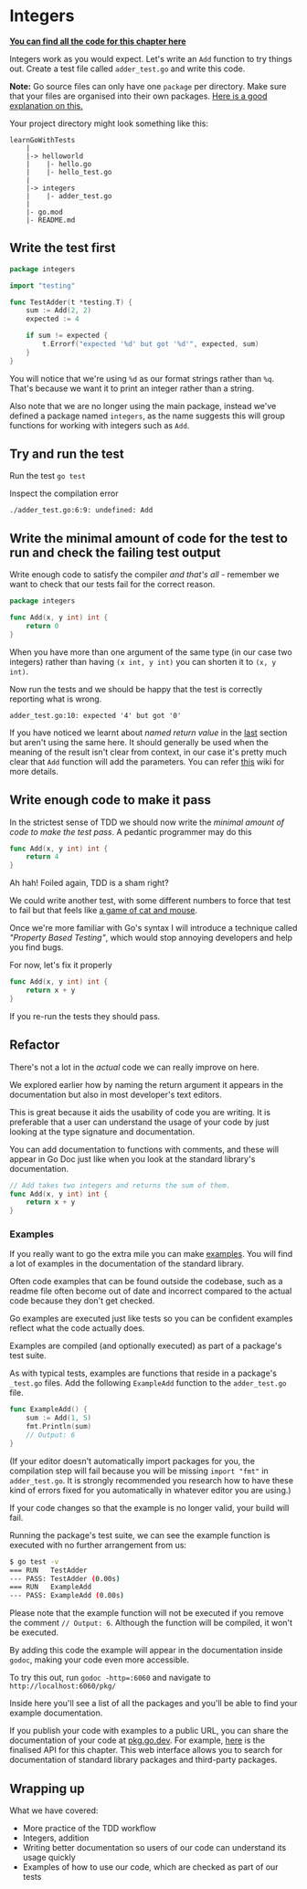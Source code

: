# Integers

**[You can find all the code for this chapter here](https://github.com/quii/learn-go-with-tests/tree/main/integers)**

Integers work as you would expect. Let's write an `Add` function to try things out. Create a test file called `adder_test.go` and write this code.

**Note:** Go source files can only have one `package` per directory. Make sure that your files are organised into their own packages. [Here is a good explanation on this.](https://dave.cheney.net/2014/12/01/five-suggestions-for-setting-up-a-go-project)

Your project directory might look something like this:

```
learnGoWithTests
    |
    |-> helloworld
    |    |- hello.go
    |    |- hello_test.go
    |
    |-> integers
    |    |- adder_test.go
    |
    |- go.mod
    |- README.md
```

## Write the test first

```go
package integers

import "testing"

func TestAdder(t *testing.T) {
	sum := Add(2, 2)
	expected := 4

	if sum != expected {
		t.Errorf("expected '%d' but got '%d'", expected, sum)
	}
}
```

You will notice that we're using `%d` as our format strings rather than `%q`. That's because we want it to print an integer rather than a string.

Also note that we are no longer using the main package, instead we've defined a package named `integers`, as the name suggests this will group functions for working with integers such as `Add`.

## Try and run the test

Run the test `go test`

Inspect the compilation error

`./adder_test.go:6:9: undefined: Add`

## Write the minimal amount of code for the test to run and check the failing test output

Write enough code to satisfy the compiler _and that's all_ - remember we want to check that our tests fail for the correct reason.

```go
package integers

func Add(x, y int) int {
	return 0
}
```

When you have more than one argument of the same type \(in our case two integers\) rather than having `(x int, y int)` you can shorten it to `(x, y int)`.

Now run the tests and we should be happy that the test is correctly reporting what is wrong.

`adder_test.go:10: expected '4' but got '0'`

If you have noticed we learnt about _named return value_ in the [last](hello-world.md#one...last...refactor?) section but aren't using the same here. It should generally be used when the meaning of the result isn't clear from context, in our case it's pretty much clear that `Add` function will add the parameters. You can refer [this](https://go.dev/wiki/CodeReviewComments#named-result-parameters) wiki for more details.

## Write enough code to make it pass

In the strictest sense of TDD we should now write the _minimal amount of code to make the test pass_. A pedantic programmer may do this

```go
func Add(x, y int) int {
	return 4
}
```

Ah hah! Foiled again, TDD is a sham right?

We could write another test, with some different numbers to force that test to fail but that feels like [a game of cat and mouse](https://en.m.wikipedia.org/wiki/Cat_and_mouse).

Once we're more familiar with Go's syntax I will introduce a technique called _"Property Based Testing"_, which would stop annoying developers and help you find bugs.

For now, let's fix it properly

```go
func Add(x, y int) int {
	return x + y
}
```

If you re-run the tests they should pass.

## Refactor

There's not a lot in the _actual_ code we can really improve on here.

We explored earlier how by naming the return argument it appears in the documentation but also in most developer's text editors.

This is great because it aids the usability of code you are writing. It is preferable that a user can understand the usage of your code by just looking at the type signature and documentation.

You can add documentation to functions with comments, and these will appear in Go Doc just like when you look at the standard library's documentation.

```go
// Add takes two integers and returns the sum of them.
func Add(x, y int) int {
	return x + y
}
```

### Examples

If you really want to go the extra mile you can make [examples](https://blog.golang.org/examples). You will find a lot of examples in the documentation of the standard library.

Often code examples that can be found outside the codebase, such as a readme file often become out of date and incorrect compared to the actual code because they don't get checked.

Go examples are executed just like tests so you can be confident examples reflect what the code actually does.

Examples are compiled \(and optionally executed\) as part of a package's test suite.

As with typical tests, examples are functions that reside in a package's `_test.go` files. Add the following `ExampleAdd` function to the `adder_test.go` file.

```go
func ExampleAdd() {
	sum := Add(1, 5)
	fmt.Println(sum)
	// Output: 6
}
```

(If your editor doesn't automatically import packages for you, the compilation step will fail because you will be missing `import "fmt"` in `adder_test.go`. It is strongly recommended you research how to have these kind of errors fixed for you automatically in whatever editor you are using.)

If your code changes so that the example is no longer valid, your build will fail.

Running the package's test suite, we can see the example function is executed with no further arrangement from us:

```bash
$ go test -v
=== RUN   TestAdder
--- PASS: TestAdder (0.00s)
=== RUN   ExampleAdd
--- PASS: ExampleAdd (0.00s)
```

Please note that the example function will not be executed if you remove the comment `// Output: 6`. Although the function will be compiled, it won't be executed.

By adding this code the example will appear in the documentation inside `godoc`, making your code even more accessible.

To try this out, run `godoc -http=:6060` and navigate to `http://localhost:6060/pkg/`

Inside here you'll see a list of all the packages and you'll be able to find your example documentation.

If you publish your code with examples to a public URL, you can share the documentation of your code at [pkg.go.dev](https://pkg.go.dev/). For example, [here](https://pkg.go.dev/github.com/quii/learn-go-with-tests/integers/v2) is the finalised API for this chapter. This web interface allows you to search for documentation of standard library packages and third-party packages.

## Wrapping up

What we have covered:

-   More practice of the TDD workflow
-   Integers, addition
-   Writing better documentation so users of our code can understand its usage quickly
-   Examples of how to use our code, which are checked as part of our tests
